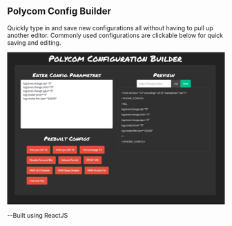 ## Polycom Config Builder

Quickly type in and save new configurations all without having to pull up another editor. Commonly used configurations are clickable below for quick saving and editing. 

![alt text](./pcbscreenshot.png "Screenshot")

--Built using ReactJS
